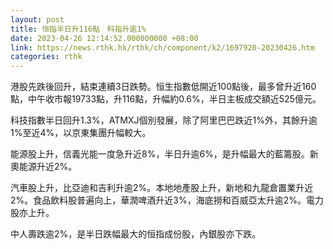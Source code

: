 ```yaml
---
layout: post
title: 恒指半日升116點　科指升逾1%
date: 2023-04-26 12:14:52.000000000 +08:00
link: https://news.rthk.hk/rthk/ch/component/k2/1697920-20230426.htm
categories: rthk
---
```


港股先跌後回升，結束連續3日跌勢。恒生指數低開近100點後，最多曾升近160點，中午收市報19733點，升116點，升幅約0.6%，半日主板成交額近525億元。

科技指數半日回升1.3%，ATMXJ個別發展，除了阿里巴巴跌近1%外，其餘升逾1%至近4%，以京東集團升幅較大。

能源股上升，信義光能一度急升近8%，半日升逾6%，是升幅最大的藍籌股。新奧能源升近2%。

汽車股上升，比亞迪和吉利升逾2%。本地地產股上升，新地和九龍倉置業升近2%。食品飲料股普遍向上，華潤啤酒升近3%，海底撈和百威亞太升逾2%。電力股亦上升。

中人壽跌逾2%，是半日跌幅最大的恒指成份股，內銀股亦下跌。
